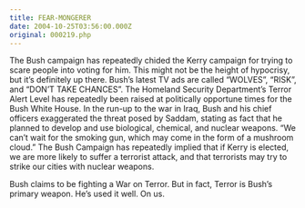 ```yaml
---
title: FEAR-MONGERER
date: 2004-10-25T03:56:00.000Z
original: 000219.php
---
```


The Bush campaign has repeatedly chided the Kerry campaign for trying to scare people into voting for him. This might not be the height of hypocrisy, but it’s definitely up there. Bush’s latest TV ads are called “WOLVES”, “RISK”, and “DON’T TAKE CHANCES”. The Homeland Security Department’s Terror Alert Level has repeatedly been raised at politically opportune times for the Bush White House. In the run-up to the war in Iraq, Bush and his chief officers exaggerated the threat posed by Saddam, stating as fact that he planned to develop and use biological, chemical, and nuclear weapons. “We can’t wait for the smoking gun, which may come in the form of a mushroom cloud.” The Bush Campaign has repeatedly implied that if Kerry is elected, we are more likely to suffer a terrorist attack, and that terrorists may try to strike our cities with nuclear weapons.

Bush claims to be fighting a War on Terror. But in fact, Terror is Bush’s primary weapon. He’s used it well. On us.
